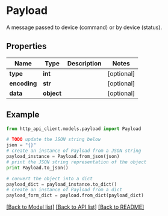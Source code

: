 # Payload

A message passed to device (command) or by device (status).

## Properties
Name | Type | Description | Notes
------------ | ------------- | ------------- | -------------
**type** | **int** |  | [optional] 
**encoding** | **str** |  | [optional] 
**data** | **object** |  | [optional] 

## Example

```python
from http_api_client.models.payload import Payload

# TODO update the JSON string below
json = "{}"
# create an instance of Payload from a JSON string
payload_instance = Payload.from_json(json)
# print the JSON string representation of the object
print Payload.to_json()

# convert the object into a dict
payload_dict = payload_instance.to_dict()
# create an instance of Payload from a dict
payload_form_dict = payload.from_dict(payload_dict)
```
[[Back to Model list]](../README.md#documentation-for-models) [[Back to API list]](../README.md#documentation-for-api-endpoints) [[Back to README]](../README.md)


